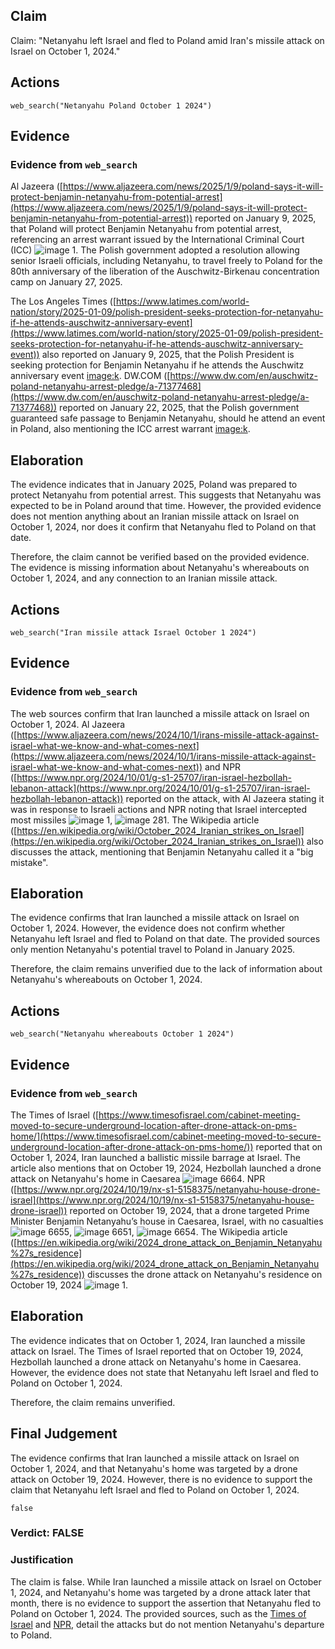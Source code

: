 ## Claim
Claim: "Netanyahu left Israel and fled to Poland amid Iran's missile attack on Israel on October 1, 2024."

## Actions
```
web_search("Netanyahu Poland October 1 2024")
```

## Evidence
### Evidence from `web_search`
Al Jazeera ([https://www.aljazeera.com/news/2025/1/9/poland-says-it-will-protect-benjamin-netanyahu-from-potential-arrest](https://www.aljazeera.com/news/2025/1/9/poland-says-it-will-protect-benjamin-netanyahu-from-potential-arrest)) reported on January 9, 2025, that Poland will protect Benjamin Netanyahu from potential arrest, referencing an arrest warrant issued by the International Criminal Court (ICC) ![image 1](media/0.jpg). The Polish government adopted a resolution allowing senior Israeli officials, including Netanyahu, to travel freely to Poland for the 80th anniversary of the liberation of the Auschwitz-Birkenau concentration camp on January 27, 2025.

The Los Angeles Times ([https://www.latimes.com/world-nation/story/2025-01-09/polish-president-seeks-protection-for-netanyahu-if-he-attends-auschwitz-anniversary-event](https://www.latimes.com/world-nation/story/2025-01-09/polish-president-seeks-protection-for-netanyahu-if-he-attends-auschwitz-anniversary-event)) also reported on January 9, 2025, that the Polish President is seeking protection for Benjamin Netanyahu if he attends the Auschwitz anniversary event <image:k>. DW.COM ([https://www.dw.com/en/auschwitz-poland-netanyahu-arrest-pledge/a-71377468](https://www.dw.com/en/auschwitz-poland-netanyahu-arrest-pledge/a-71377468)) reported on January 22, 2025, that the Polish government guaranteed safe passage to Benjamin Netanyahu, should he attend an event in Poland, also mentioning the ICC arrest warrant <image:k>.


## Elaboration
The evidence indicates that in January 2025, Poland was prepared to protect Netanyahu from potential arrest. This suggests that Netanyahu was expected to be in Poland around that time. However, the provided evidence does not mention anything about an Iranian missile attack on Israel on October 1, 2024, nor does it confirm that Netanyahu fled to Poland on that date.

Therefore, the claim cannot be verified based on the provided evidence. The evidence is missing information about Netanyahu's whereabouts on October 1, 2024, and any connection to an Iranian missile attack.


## Actions
```
web_search("Iran missile attack Israel October 1 2024")
```

## Evidence
### Evidence from `web_search`
The web sources confirm that Iran launched a missile attack on Israel on October 1, 2024. Al Jazeera ([https://www.aljazeera.com/news/2024/10/1/irans-missile-attack-against-israel-what-we-know-and-what-comes-next](https://www.aljazeera.com/news/2024/10/1/irans-missile-attack-against-israel-what-we-know-and-what-comes-next)) and NPR ([https://www.npr.org/2024/10/01/g-s1-25707/iran-israel-hezbollah-lebanon-attack](https://www.npr.org/2024/10/01/g-s1-25707/iran-israel-hezbollah-lebanon-attack)) reported on the attack, with Al Jazeera stating it was in response to Israeli actions and NPR noting that Israel intercepted most missiles ![image 1](media/0.jpg), ![image 281](media/2025-07-18_13-37-1752845855-334464.jpg). The Wikipedia article ([https://en.wikipedia.org/wiki/October_2024_Iranian_strikes_on_Israel](https://en.wikipedia.org/wiki/October_2024_Iranian_strikes_on_Israel)) also discusses the attack, mentioning that Benjamin Netanyahu called it a "big mistake".


## Elaboration
The evidence confirms that Iran launched a missile attack on Israel on October 1, 2024. However, the evidence does not confirm whether Netanyahu left Israel and fled to Poland on that date. The provided sources only mention Netanyahu's potential travel to Poland in January 2025.

Therefore, the claim remains unverified due to the lack of information about Netanyahu's whereabouts on October 1, 2024.


## Actions
```
web_search("Netanyahu whereabouts October 1 2024")
```

## Evidence
### Evidence from `web_search`
The Times of Israel ([https://www.timesofisrael.com/cabinet-meeting-moved-to-secure-underground-location-after-drone-attack-on-pms-home/](https://www.timesofisrael.com/cabinet-meeting-moved-to-secure-underground-location-after-drone-attack-on-pms-home/)) reported that on October 1, 2024, Iran launched a ballistic missile barrage at Israel. The article also mentions that on October 19, 2024, Hezbollah launched a drone attack on Netanyahu's home in Caesarea ![image 6664](media/2025-08-29_20-02-1756497768-126374.jpg). NPR ([https://www.npr.org/2024/10/19/nx-s1-5158375/netanyahu-house-drone-israel](https://www.npr.org/2024/10/19/nx-s1-5158375/netanyahu-house-drone-israel)) reported on October 19, 2024, that a drone targeted Prime Minister Benjamin Netanyahu’s house in Caesarea, Israel, with no casualties ![image 6655](media/2025-08-29_20-02-1756497761-170691.jpg), ![image 6651](media/2025-08-29_20-02-1756497756-793183.jpg), ![image 6654](media/2025-08-29_20-02-1756497760-199376.jpg). The Wikipedia article ([https://en.wikipedia.org/wiki/2024_drone_attack_on_Benjamin_Netanyahu%27s_residence](https://en.wikipedia.org/wiki/2024_drone_attack_on_Benjamin_Netanyahu%27s_residence)) discusses the drone attack on Netanyahu's residence on October 19, 2024 ![image 1](media/0.jpg).


## Elaboration
The evidence indicates that on October 1, 2024, Iran launched a missile attack on Israel. The Times of Israel reported that on October 19, 2024, Hezbollah launched a drone attack on Netanyahu's home in Caesarea. However, the evidence does not state that Netanyahu left Israel and fled to Poland on October 1, 2024.

Therefore, the claim remains unverified.


## Final Judgement
The evidence confirms that Iran launched a missile attack on Israel on October 1, 2024, and that Netanyahu's home was targeted by a drone attack on October 19, 2024. However, there is no evidence to support the claim that Netanyahu left Israel and fled to Poland on October 1, 2024.

`false`


### Verdict: FALSE

### Justification
The claim is false. While Iran launched a missile attack on Israel on October 1, 2024, and Netanyahu's home was targeted by a drone attack later that month, there is no evidence to support the assertion that Netanyahu fled to Poland on October 1, 2024. The provided sources, such as the [Times of Israel](https://www.timesofisrael.com/cabinet-meeting-moved-to-secure-underground-location-after-drone-attack-on-pms-home/) and [NPR](https://www.npr.org/2024/10/19/nx-s1-5158375/netanyahu-house-drone-israel), detail the attacks but do not mention Netanyahu's departure to Poland.
